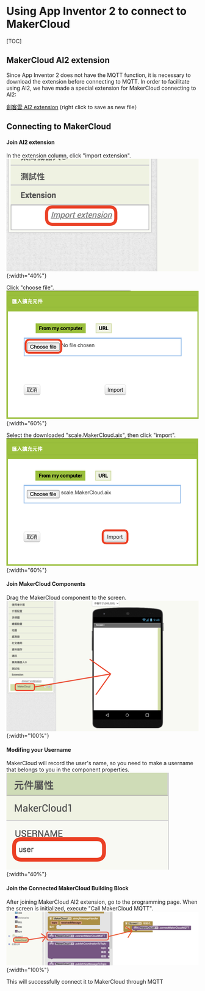 # Using App Inventor 2 to connect to MakerCloud

[TOC]

## MakerCloud AI2 extension
Since App Inventor 2 does not have the MQTT function, it is necessary to download the extension before connecting to MQTT.
In order to facilitate using AI2, we have made a special extension for MakerCloud connecting to AI2:

[創客雲 AI2 extension](extension/scale.MakerCloud.aix) (right click to save as new file）

## Connecting to MakerCloud

#### Join AI2 extension
In the extension column, click "import extension".
![img_1.png](img/img_1.png){:width="40%"}

Click "choose file".
![img_2.png](img/img_2.png){:width="60%"}

Select the downloaded "scale.MakerCloud.aix", then click "import".
![img_3.png](img/img_3.png){:width="60%"}

#### Join MakerCloud Components
Drag the MakerCloud component to the screen.
![img_4.png](img/img_4.png){:width="100%"}

#### Modifing your Username
MakerCloud will record the user's name, so you need to make a username that belongs to you in the component properties.
![img_5.png](img/img_5.png){:width="40%"}

#### Join the Connected MakerCloud Building Block
After joining MakerCloud AI2 extension, go to the programming page.
When the screen is initialized, execute "Call MakerCloud MQTT".
![img_6.png](img/img_6.png){:width="100%"}

This will successfully connect it to MakerCloud through MQTT